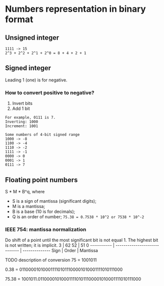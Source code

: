 # Numbers representation in binary format
## Unsigned integer
```
1111 -> 15
2^3 + 2^2 + 2^1 + 2^0 = 8 + 4 + 2 + 1
```

## Signed integer
Leading 1 (one) is for negative.
 
### How to convert positive to negative?
1. Invert bits
2. Add 1 bit
```
For example, 0111 is 7.
Inverting: 1000
Increment: 1001

Some numbers of 4-bit signed range
1000 -> -8
1100 -> -4
1110 -> -2
1111 -> -1
0000 -> 0
0001 -> 1
0111 -> 7
```

## Floating point numbers
S * M * B^q, where
* S is a sign of mantissa (significant digits);
* M is a mantissa;
* B is a base (10 is for decimals);
* Q is an order of number;
```75.38 = 0.7538 * 10^2 or 7538 * 10^-2```

### IEEE 754: mantissa normalization
Do shift of a point until the most significant bit is not equal 1. The highest bit is not written; it is implicit.
3           | 62                        52  | 51           0
----------- | ----------------------------- | --------------
Sign        | Order                         | Mantissa

TODO description of conversion
75 = 1001011

0.38 = 0110000101000111101011100001010001111010111000

75.38 = 1001011.0110000101000111101011100001010001111010111000

